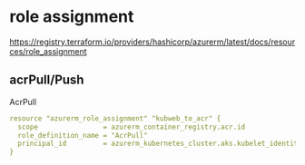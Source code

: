 # role assignment

https://registry.terraform.io/providers/hashicorp/azurerm/latest/docs/resources/role_assignment

## acrPull/Push
AcrPull
```yaml
resource "azurerm_role_assignment" "kubweb_to_acr" {
  scope                = azurerm_container_registry.acr.id
  role_definition_name = "AcrPull"
  principal_id         = azurerm_kubernetes_cluster.aks.kubelet_identity[0].object_id
}
```
